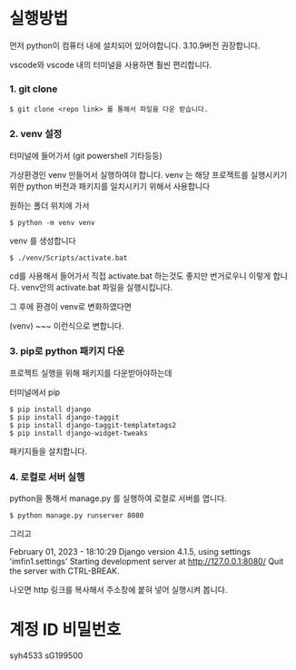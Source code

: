 # 실행방법

먼저 python이 컴퓨터 내에 설치되어 있어야합니다.
3.10.9버전 권장합니다.

vscode와 vscode 내의 터미널을 사용하면 훨씬 편리합니다.

### 1. git clone
```
$ git clone <repo link> 를 통해서 파일을 다운 받습니다.
```
### 2. venv 설정
터미널에 들어가서 (git powershell 기타등등)

가상환경인 venv 만들어서 실행하여야 합니다.
venv 는 해당 프로젝트를 실행시키기 위한 python 버전과 패키지를 일치시키기 위해서 사용합니다

원하는 폴더 위치에 가서
```
$ python -m venv venv
```
venv 를 생성합니다
```
$ ./venv/Scripts/activate.bat
```
cd를 사용해서 들어가서 직접 activate.bat 하는것도 좋지만 번거로우니 이렇게 합니다.
venv안의 activate.bat 파일을 실행시킵니다.

그 후에 환경이 venv로 변화하였다면

(venv) ~~~  이런식으로 변합니다.
### 3. pip로 python 패키지 다운
프로젝트 실행을 위해 패키지를 다운받아야하는데

터미널에서 pip
```
$ pip install django
$ pip install django-taggit
$ pip install django-taggit-templatetags2
$ pip install django-widget-tweaks
```
패키지들을 설치합니다.

### 4. 로컬로 서버 실행 
python을 통해서
manage.py 를 실행하여 로컬로 서버를 엽니다.
```
$ python manage.py runserver 8080
```
그리고 

February 01, 2023 - 18:10:29
Django version 4.1.5, using settings 'imfin1.settings'
Starting development server at http://127.0.0.1:8080/
Quit the server with CTRL-BREAK.

나오면 
http 링크를 복사해서 주소창에 붙혀 넣어 실행시켜 봅니다.

# 계정 ID 비밀번호

syh4533
sG199500



